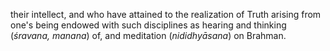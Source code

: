 their intellect, and who have attained to the realization of Truth arising from one's being endowed with such disciplines as hearing and thinking (*śravana, manana*) of, and meditation (*nididhyāsana*) on Brahman.
